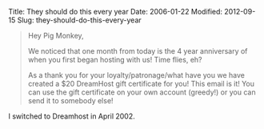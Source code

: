Title: They should do this every year
Date: 2006-01-22
Modified: 2012-09-15
Slug: they-should-do-this-every-year

<blockquote>Hey Pig Monkey,

   We noticed that one month from today is the 4 year anniversary of 
when you first began hosting with us! Time flies, eh? 

   As a thank you for your loyalty/patronage/what have you we have
created a $20 DreamHost gift certificate for you! This email is it! You can 
use the gift certificate on your own account (greedy!) or you can send 
it to somebody else!</blockquote>
I switched to Dreamhost in April 2002.
